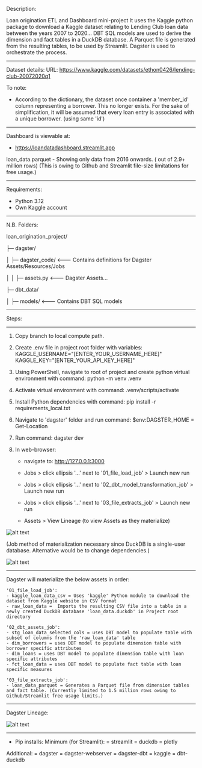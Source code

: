 Description:

Loan origination ETL and Dashboard mini-project
It uses the Kaggle python package to download a Kaggle dataset relating to Lending Club loan data between the years 2007 to 2020...
DBT SQL models are used to derive the dimension and fact tables in a DuckDB database.
A Parquet file is generated from the resulting tables, to be used by Streamlit.
Dagster is used to orchestrate the process.

-----------

Dataset details:
URL: https://www.kaggle.com/datasets/ethon0426/lending-club-20072020q1

To note: 
- According to the dictionary, the dataset once container a 'member_id' column representing a borrower. This no longer exists. For the sake of simplification, it will be assumed that every loan entry is associated with a unique borrower. (using same 'id')


-----------

Dashboard is viewable at:
- https://loandatadashboard.streamlit.app

loan_data.parquet - Showing only data from 2016 onwards.
( out of 2.9+ million rows)
(This is owing to Github and Streamlit file-size limitations for free usage.)



-----------

Requirements:
- Python 3.12
- Own Kaggle account

-----------

N.B. Folders:

loan_origination_project/

├─ dagster/

│  ├─ dagster_code/     <--- Contains definitions for Dagster Assets/Resources/Jobs

│  │  ├─ assets.py      <--- Dagster Assets...

├─ dbt_data/

│  ├─ models/           <--- Contains DBT SQL models

-----------

Steps:

-----------

1) Copy branch to local compute path.

2) Create .env file in project root folder with variables:
    KAGGLE_USERNAME="[ENTER_YOUR_USERNAME_HERE]"
    KAGGLE_KEY="[ENTER_YOUR_API_KEY_HERE]"

2) Using PowerShell, navigate to root of project and create python virtual environment with command: python -m venv .venv

3) Activate virtual environment with command: .venv/scripts/activate

4) Install Python dependencies with command: pip install -r requirements_local.txt

5) Navigate to 'dagster' folder and run command: $env:DAGSTER_HOME = Get-Location

6) Run command: dagster dev

7) In web-browser:
    - navigate to: http://127.0.0.1:3000
    - Jobs > click ellipsis '...' next to '01_file_load_job' > Launch new run
    - Jobs > click ellipsis '...' next to '02_dbt_model_transformation_job' > Launch new run
    - Jobs > click ellipsis '...' next to '03_file_extracts_job' > Launch new run




    - Assets > View Lineage (to view Assets as they materialize)

![alt text](https://github.com/intrepidza/loan_data_dashboard/blob/main/assets/assets_materializing.jpg?raw=true)


(Job method of materialization necessary since DuckDB is a single-user database. Alternative would be to change dependencies.)

![alt text](https://github.com/intrepidza/loan_data_dashboard/blob/main/assets/dbt_lineage.jpg?raw=true)

-----------

Dagster will materialize the below assets in order:

    '01_file_load_job':
    - kaggle_loan_data_csv = Uses 'kaggle' Python module to download the dataset from Kaggle website in CSV format
    - raw_loan_data =  Imports the resulting CSV file into a table in a newly created DuckDB database 'loan_data.duckdb' in Project root directory
    
    '02_dbt_assets_job':
    - stg_loan_data_selected_cols = uses DBT model to populate table with subset of columns from the 'raw_loan_data' table
    - dim_borrowers = uses DBT model to populate dimension table with borrower specific attributes
    - dim_loans = uses DBT model to populate dimension table with loan specific attributes
    - fct_loan_data = uses DBT model to populate fact table with loan specific measures

    '03_file_extracts_job':
    - loan_data_parquet = Generates a Parquet file from dimension tables and fact table. (Currently limited to 1.5 million rows owing to Github/Streamlit free usage limits.)


-----------


Dagster Lineage:

![alt text](https://github.com/intrepidza/loan_data_dashboard/blob/main/assets/dagster_lineage.jpg?raw=true)


-----------


- Pip installs:
Minimum (for Streamlit):
= streamlit
= duckdb
= plotly

Additional:
= dagster
= dagster-webserver
= dagster-dbt
= kaggle
= dbt-duckdb